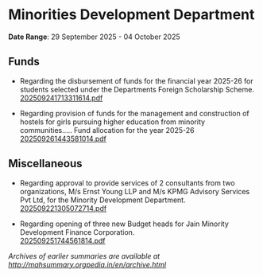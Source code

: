 # Minorities Development Department

**Date Range**: 29 September 2025 - 04 October 2025


## Funds
- Regarding the disbursement of funds for the financial year 2025-26 for students selected under the Departments Foreign Scholarship Scheme.\
  [202509241713311614.pdf](https://gr.maharashtra.gov.in/Site/Upload/Government%20Resolutions/English/202509241713311614.pdf)

- Regarding provision of funds for the management and construction of hostels for girls pursuing higher education from minority communities..... Fund allocation for the year 2025-26\
  [202509261443581014.pdf](https://gr.maharashtra.gov.in/Site/Upload/Government%20Resolutions/English/202509261443581014.pdf)

## Miscellaneous
- Regarding approval to provide services of 2 consultants from two organizations, M/s Ernst  Young LLP and M/s KPMG Advisory Services Pvt Ltd, for the Minority Development Department.\
  [202509221305072714.pdf](https://gr.maharashtra.gov.in/Site/Upload/Government%20Resolutions/English/202509221305072714.pdf)

- Regarding opening of three new Budget heads for Jain Minority Development Finance Corporation.\
  [202509251744561814.pdf](https://gr.maharashtra.gov.in/Site/Upload/Government%20Resolutions/English/202509251744561814.pdf)


*Archives of earlier summaries are available at http://mahsummary.orgpedia.in/en/archive.html*
